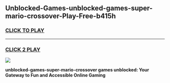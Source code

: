
## Unblocked-Games-unblocked-games-super-mario-crossover-Play-Free-b415h
<h3>
<a href="https://premium76.site?title=unblocked-games-super-mario-crossover&ref=23A">CLICK TO PLAY</a></h3>
<hr>

<h3>
<a href="https://premium76.site?title=unblocked-games-super-mario-crossover&ref=23A">CLICK 2 PLAY</a>
  
</h3>

<a href="https://premium76.site?title=unblocked-games-super-mario-crossover&ref=23A"><img src="https://clearcache.store/games.png"></a>


**unblocked-games-super-mario-crossover games unblocked: Your Gateway to Fun and Accessible Online Gaming**
